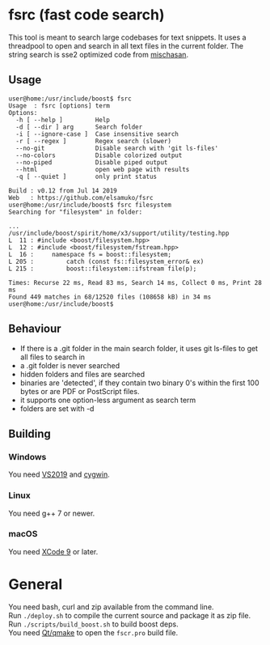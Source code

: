 # fsrc (fast code search)

This tool is meant to search large codebases for text snippets. It uses a threadpool to open and search in all text files in the current folder.
The string search is sse2 optimized code from [mischasan](https://mischasan.wordpress.com/2011/07/16/convergence-sse2-and-strstr/).

## Usage
```console
user@home:/usr/include/boost$ fsrc
Usage  : fsrc [options] term
Options:
  -h [ --help ]         Help
  -d [ --dir ] arg      Search folder
  -i [ --ignore-case ]  Case insensitive search
  -r [ --regex ]        Regex search (slower)
  --no-git              Disable search with 'git ls-files'
  --no-colors           Disable colorized output
  --no-piped            Disable piped output
  --html                open web page with results
  -q [ --quiet ]        only print status

Build : v0.12 from Jul 14 2019
Web   : https://github.com/elsamuko/fsrc
user@home:/usr/include/boost$ fsrc filesystem
Searching for "filesystem" in folder:

...
/usr/include/boost/spirit/home/x3/support/utility/testing.hpp
L  11 : #include <boost/filesystem.hpp>
L  12 : #include <boost/filesystem/fstream.hpp>
L  16 :     namespace fs = boost::filesystem;
L 205 :         catch (const fs::filesystem_error& ex)
L 215 :         boost::filesystem::ifstream file(p);

Times: Recurse 22 ms, Read 83 ms, Search 14 ms, Collect 0 ms, Print 28 ms
Found 449 matches in 68/12520 files (108658 kB) in 34 ms
user@home:/usr/include/boost$
```

## Behaviour
  * If there is a .git folder in the main search folder, it uses git ls-files to get all files to search in
  * a .git folder is never searched
  * hidden folders and files are searched
  * binaries are 'detected', if they contain two binary 0's within the first 100 bytes or are PDF or PostScript files.
  * it supports one option-less argument as search term
  * folders are set with -d

## Building

### Windows
You need [VS2019](https://visualstudio.microsoft.com/downloads/#build-tools-for-visual-studio-2017) and [cygwin](https://www.cygwin.com/).

### Linux
You need g++ 7 or newer.

### macOS
You need [XCode 9](https://developer.apple.com/xcode/) or later.

# General
You need bash, curl and zip available from the command line.  
Run `./deploy.sh` to compile the current source and package it as zip file.  
Run `./scripts/build_boost.sh` to build boost deps.  
You need [Qt/qmake](http://download.qt.io/archive/qt/) to open the `fscr.pro` build file.
